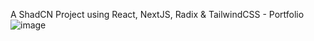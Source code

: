A ShadCN Project using React, NextJS, Radix & TailwindCSS - Portfolio
![image](https://github.com/vtonu/ShadCN_UI/assets/56773210/7356fa7a-bfb5-4bd5-bf68-f2a3d4734ebe)
